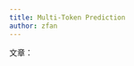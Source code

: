 ```yaml
---
title: Multi-Token Prediction
author: zfan
---
```


文章：

[](https://zhuanlan.zhihu.com/p/18056041194)
